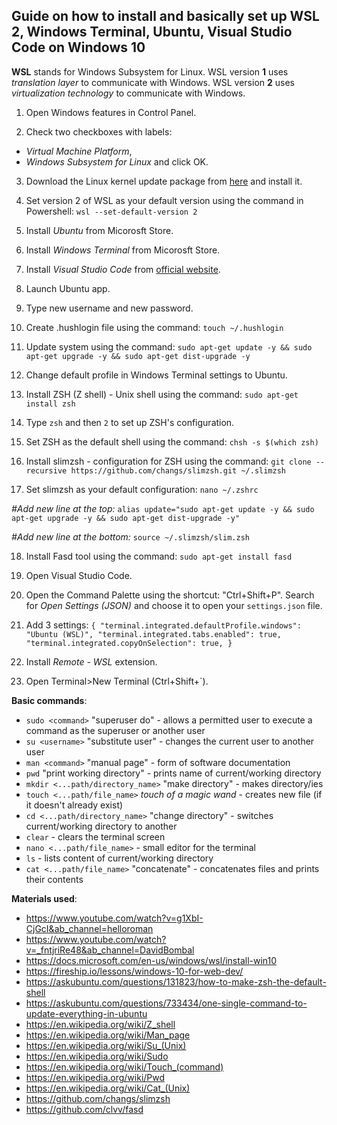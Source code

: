 
## Guide on how to install and basically set up WSL 2, Windows Terminal, Ubuntu, Visual Studio Code on Windows 10
**WSL** stands for Windows Subsystem for Linux.
WSL version **1** uses *translation layer* to communicate with Windows.
WSL version **2** uses *virtualization technology* to communicate with Windows.

1. Open Windows features in Control Panel.

2. Check two checkboxes with labels:
- *Virtual Machine Platform*,
- *Windows Subsystem for Linux*
and click OK.

3. Download the Linux kernel update package from [here](https://wslstorestorage.blob.core.windows.net/wslblob/wsl_update_x64.msi) and install it.

4. Set version 2 of WSL as your default version
using the command in Powershell:
`wsl --set-default-version 2`

5. Install *Ubuntu* from Micorosft Store.

6. Install *Windows Terminal* from Micorosft Store.

7. Install *Visual Studio Code* from [official website](https://code.visualstudio.com/).

8. Launch Ubuntu app.

9. Type new username and new password.

10. Create .hushlogin file using the command:
`touch ~/.hushlogin`

11. Update system using the command:
`sudo apt-get update -y && sudo apt-get upgrade -y && sudo apt-get dist-upgrade -y`

12. Change default profile in Windows Terminal settings to Ubuntu.

13. Install ZSH (Z shell) - Unix shell using the command:
`sudo apt-get install zsh`

14. Type `zsh` and then `2` to set up ZSH's configuration.

15. Set ZSH as the default shell using the command:
`chsh -s $(which zsh)`

16. Install slimzsh - configuration for ZSH using the command:
`git clone --recursive https://github.com/changs/slimzsh.git ~/.slimzsh`

17. Set slimzsh as your default configuration:
`nano ~/.zshrc`

*#Add new line at the top:*
`alias update="sudo apt-get update -y && sudo apt-get upgrade -y && sudo apt-get dist-upgrade -y"`

*#Add new line at the bottom:*
`source ~/.slimzsh/slim.zsh`

18. Install Fasd tool using the command:
`sudo apt-get install fasd`

19. Open Visual Studio Code.

20. Open the Command Palette using the shortcut: "Ctrl+Shift+P".
Search for *Open Settings (JSON)* and choose it to open your `settings.json` file.

21. Add 3 settings:
`{
    "terminal.integrated.defaultProfile.windows": "Ubuntu (WSL)",
    "terminal.integrated.tabs.enabled": true,
    "terminal.integrated.copyOnSelection": true,
}`

22. Install *Remote - WSL* extension.

23. Open Terminal>New Terminal (Ctrl+Shift+`).

**Basic commands**:
- `sudo <command>` "superuser do" - allows a permitted user
to execute a command as the superuser or another user
- `su <username>` "substitute user" - changes the current user to another user
- `man <command>` "manual page" - form of software documentation
- `pwd` "print working directory" - prints name of current/working directory
- `mkdir <...path/directory_name>` "make directory" - makes directory/ies
- `touch <...path/file_name>` *touch of a magic wand* -  creates new file (if it doesn't already exist)
- `cd <...path/directory_name>` "change directory" - switches current/working directory to another
- `clear` - clears the terminal screen
- `nano <...path/file_name>` - small editor for the terminal
- `ls` - lists content of current/working directory
- `cat <...path/file_name>` "concatenate" - concatenates files and prints their contents

**Materials used**:
- https://www.youtube.com/watch?v=g1XbI-CjGcI&ab_channel=helloroman
- https://www.youtube.com/watch?v=_fntjriRe48&ab_channel=DavidBombal
- https://docs.microsoft.com/en-us/windows/wsl/install-win10
- https://fireship.io/lessons/windows-10-for-web-dev/
- https://askubuntu.com/questions/131823/how-to-make-zsh-the-default-shell
- https://askubuntu.com/questions/733434/one-single-command-to-update-everything-in-ubuntu
- https://en.wikipedia.org/wiki/Z_shell
- https://en.wikipedia.org/wiki/Man_page
- https://en.wikipedia.org/wiki/Su_(Unix)
- https://en.wikipedia.org/wiki/Sudo
- https://en.wikipedia.org/wiki/Touch_(command)
- https://en.wikipedia.org/wiki/Pwd
- https://en.wikipedia.org/wiki/Cat_(Unix)
- https://github.com/changs/slimzsh
- https://github.com/clvv/fasd
